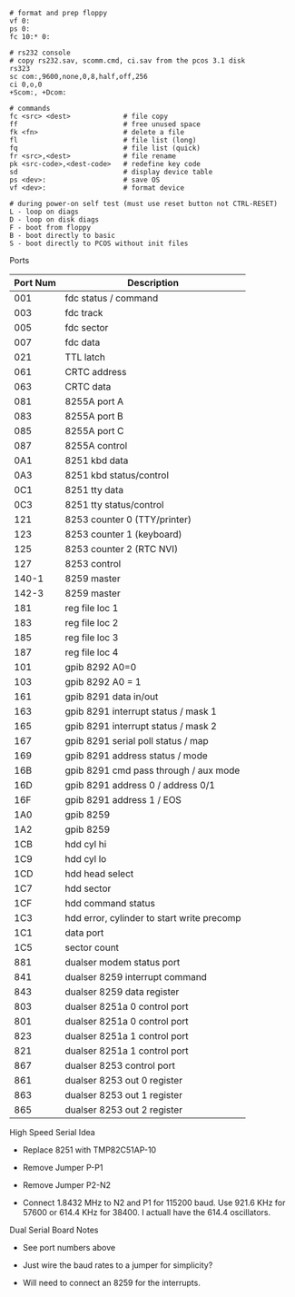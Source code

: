 ```
# format and prep floppy
vf 0:
ps 0:
fc 10:* 0:

# rs232 console
# copy rs232.sav, scomm.cmd, ci.sav from the pcos 3.1 disk
rs323
sc com:,9600,none,0,8,half,off,256
ci 0,o,0
+Scom:, +Dcom:

# commands
fc <src> <dest>             # file copy
ff                          # free unused space
fk <fn>                     # delete a file
fl                          # file list (long)
fq                          # file list (quick)
fr <src>,<dest>             # file rename
pk <src-code>,<dest-code>   # redefine key code
sd                          # display device table
ps <dev>:                   # save OS
vf <dev>:                   # format device

# during power-on self test (must use reset button not CTRL-RESET)
L - loop on diags
D - loop on disk diags
F - boot from floppy
B - boot directly to basic
S - boot directly to PCOS without init files
```

Ports

| Port Num | Description |
| -------- | ----------- |
|    001   | fdc status / command |
|    003   | fdc track |
|    005   | fdc sector |
|    007   | fdc data |
|    021   | TTL latch |
|    061   | CRTC address |
|    063   | CRTC data |
|    081   | 8255A port A |
|    083   | 8255A port B |
|    085   | 8255A port C |
|    087   | 8255A control |
|    0A1   | 8251 kbd data |
|    0A3   | 8251 kbd status/control |
|    0C1   | 8251 tty data |
|    0C3   | 8251 tty status/control |
|    121   | 8253 counter 0 (TTY/printer) |
|    123   | 8253 counter 1 (keyboard) |
|    125   | 8253 counter 2 (RTC NVI) |
|    127   | 8253 control |
|    140-1 | 8259 master |
|    142-3 | 8259 master |
|    181   | reg file loc 1 |
|    183   | reg file loc 2 |
|    185   | reg file loc 3 |
|    187   | reg file loc 4 |
|    101   | gpib 8292 A0=0 |
|    103   | gpib 8292 A0 = 1 |
|    161   | gpib 8291 data in/out |
|    163   | gpib 8291 interrupt status / mask 1 |
|    165   | gpib 8291 interrupt status / mask 2 |
|    167   | gpib 8291 serial poll status / map |
|    169   | gpib 8291 address status / mode |
|    16B   | gpib 8291 cmd pass through / aux mode |
|    16D   | gpib 8291 address 0 / address 0/1 |
|    16F   | gpib 8291 address 1 / EOS |
|    1A0   | gpib 8259 |
|    1A2   | gpib 8259 |
|    1CB   | hdd cyl hi |
|    1C9   | hdd cyl lo |
|    1CD   | hdd head select |
|    1C7   | hdd sector |
|    1CF   | hdd command status |
|    1C3   | hdd error, cylinder to start write precomp |
|    1C1   | data port |
|    1C5   | sector count |
|    881   | dualser modem status port |
|    841   | dualser 8259 interrupt command |
|    843   | dualser 8259 data register |
|    803   | dualser 8251a 0 control port |
|    801   | dualser 8251a 0 control port |
|    823   | dualser 8251a 1 control port |
|    821   | dualser 8251a 1 control port |
|    867   | dualser 8253 control port |
|    861   | dualser 8253 out 0 register |
|    863   | dualser 8253 out 1 register |
|    865   | dualser 8253 out 2 register |

High Speed Serial Idea

* Replace 8251 with TMP82C51AP-10

* Remove Jumper P-P1

* Remove Jumper P2-N2

* Connect 1.8432 MHz to N2 and P1 for 115200 baud. Use 921.6 KHz for 57600 or 614.4 KHz for 38400. I actuall have the 614.4 oscillators.

Dual Serial Board Notes

* See port numbers above

* Just wire the baud rates to a jumper for simplicity?

* Will need to connect an 8259 for the interrupts. 
